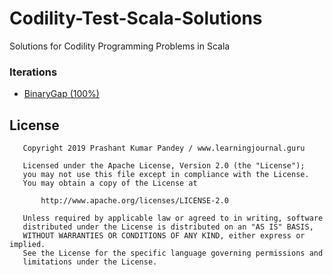 # Codility-Test-Scala-Solutions
 Solutions for Codility Programming Problems in Scala
 ### Iterations
* [BinaryGap (100%)](src/main/scala/guru/learningjournal/codility/scala/BinaryGap.scala)


License
---------

	   Copyright 2019 Prashant Kumar Pandey / www.learningjournal.guru
	   
	   Licensed under the Apache License, Version 2.0 (the "License");
	   you may not use this file except in compliance with the License.
	   You may obtain a copy of the License at

		   http://www.apache.org/licenses/LICENSE-2.0

	   Unless required by applicable law or agreed to in writing, software
	   distributed under the License is distributed on an "AS IS" BASIS,
	   WITHOUT WARRANTIES OR CONDITIONS OF ANY KIND, either express or implied.
	   See the License for the specific language governing permissions and
	   limitations under the License.
